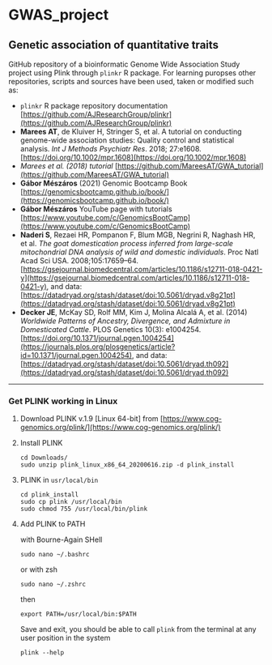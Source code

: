 # GWAS_project

## Genetic association of quantitative traits

GitHub repository of a bioinformatic Genome Wide Association Study project using
Plink through `plinkr` R package. For learning puropses other repositories,
scripts and sources have been used, taken or modified such as:

- `plinkr` R package repository documentation
  [https://github.com/AJResearchGroup/plinkr](https://github.com/AJResearchGroup/plinkr)
- **Marees AT**, de Kluiver H, Stringer S, et al. A tutorial on conducting
  genome-wide association studies: Quality control and statistical analysis.
  _Int J Methods Psychiatr Res_. 2018; 27:e1608.
  [https://doi.org/10.1002/mpr.1608](https://doi.org/10.1002/mpr.1608)
- _Marees et al. (2018) tutorial_
  [https://github.com/MareesAT/GWA_tutorial](https://github.com/MareesAT/GWA_tutorial)
- **Gábor Mészáros** (2021) Genomic Bootcamp Book
  [https://genomicsbootcamp.github.io/book/](https://genomicsbootcamp.github.io/book/)
- **Gábor Mészáros** YouTube page with tutorials [https://www.youtube.com/c/GenomicsBootCamp](https://www.youtube.com/c/GenomicsBootCamp)
- **Naderi S**, Rezaei HR, Pompanon F, Blum MGB, Negrini R, Naghash HR, et al. *The
  goat domestication process inferred from large-scale mitochondrial DNA
  analysis of wild and domestic individuals*. Proc Natl Acad Sci USA.
  2008;105:17659–64.
  [https://gsejournal.biomedcentral.com/articles/10.1186/s12711-018-0421-y](https://gsejournal.biomedcentral.com/articles/10.1186/s12711-018-0421-y),
  and data:
  [https://datadryad.org/stash/dataset/doi:10.5061/dryad.v8g21pt](https://datadryad.org/stash/dataset/doi:10.5061/dryad.v8g21pt)
- **Decker JE**, McKay SD, Rolf MM, Kim J, Molina Alcalá A, et al. (2014) *Worldwide
  Patterns of Ancestry, Divergence, and Admixture in Domesticated Cattle*. PLOS
  Genetics 10(3):
  e1004254.[https://doi.org/10.1371/journal.pgen.1004254](https://journals.plos.org/plosgenetics/article?id=10.1371/journal.pgen.1004254),
  and data:
  [https://datadryad.org/stash/dataset/doi:10.5061/dryad.th092](https://datadryad.org/stash/dataset/doi:10.5061/dryad.th092)

---

### Get PLINK working in Linux

1.  Download PLINK v.1.9 [Linux 64-bit] from
    [https://www.cog-genomics.org/plink/](https://www.cog-genomics.org/plink/)
2.  Install PLINK
    ```
    cd Downloads/
    sudo unzip plink_linux_x86_64_20200616.zip -d plink_install
    ```
3.  PLINK in `usr/local/bin`

    ```
    cd plink_install
    sudo cp plink /usr/local/bin
    sudo chmod 755 /usr/local/bin/plink
    ```

4.  Add PLINK to PATH

    with Bourne-Again SHell
    ```
    sudo nano ~/.bashrc
    ```

    or with zsh

    ```
    sudo nano ~/.zshrc
    ```

    then

    ```
    export PATH=/usr/local/bin:$PATH
    ```

    Save and exit, you should be able to call `plink` from the terminal at any user
    position in the system

    ```
    plink --help
    ```
